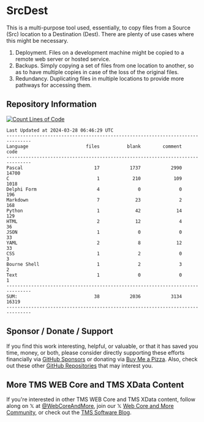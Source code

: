 # SrcDest
This is a multi-purpose tool used, essentially, to copy files from a Source (Src) location to a Destination (Dest). There are plenty of use cases where this might be necessary.

1. Deployment. Files on a development machine might be copied to a remote web server or hosted service.
2. Backups.  Simply copying a set of files from one location to another, so as to have multiple copies in case of the loss of the original files.
3. Redundancy. Duplicating files in multiple locations to provide more pathways for accessing them.

## Repository Information
[![Count Lines of Code](https://github.com/500Foods/SrcDest/actions/workflows/main.yml/badge.svg)](https://github.com/500Foods/SrcDest/actions/workflows/main.yml)
<!--CLOC-START -->
```
Last Updated at 2024-03-28 06:46:29 UTC
-------------------------------------------------------------------------------
Language                     files          blank        comment           code
-------------------------------------------------------------------------------
Pascal                          17           1737           2990          14700
C                                1            210            109           1018
Delphi Form                      4              0              0            196
Markdown                         7             23              2            168
Python                           1             42             14            129
HTML                             2             12              4             36
JSON                             1              0              0             33
YAML                             2              8             12             33
CSS                              1              2              0              3
Bourne Shell                     1              2              3              2
Text                             1              0              0              1
-------------------------------------------------------------------------------
SUM:                            38           2036           3134          16319
-------------------------------------------------------------------------------
```
<!--CLOC-END-->

## Sponsor / Donate / Support
If you find this work interesting, helpful, or valuable, or that it has saved you time, money, or both, please consider directly supporting these efforts financially via [GitHub Sponsors](https://github.com/sponsors/500Foods) or donating via [Buy Me a Pizza](https://www.buymeacoffee.com/andrewsimard500). Also, check out these other [GitHub Repositories](https://github.com/500Foods?tab=repositories&q=&sort=stargazers) that may interest you.

## More TMS WEB Core and TMS XData Content
If you're interested in other TMS WEB Core and TMS XData content, follow along on 𝕏 at [@WebCoreAndMore](https://x.com/WebCoreAndMore), join our 𝕏 [Web Core and More Community](https://twitter.com/i/communities/1683267402384183296), or check out the [TMS Software Blog](https://www.tmssoftware.com/site/blog.asp).
